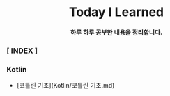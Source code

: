<div align="center">

# Today I Learned
**하루 하루 공부한 내용을 정리합니다.**

</div>

### [ INDEX ]

### Kotlin

- [코틀린 기초](Kotlin/코틀린 기초.md)